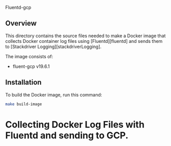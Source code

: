 Fluentd-gcp

 ## Overview

This directory contains the source files needed to make a Docker image
that collects Docker container log files using [Fluentd][fluentd]
and sends them to [Stackdriver Logging][stackdriverLogging].

 The image consists of:

 - fluent-gcp v19.6.1

 ## Installation

 To build the Docker image, run this command:

 ```bash
make build-image
```
# Collecting Docker Log Files with Fluentd and sending to GCP.

